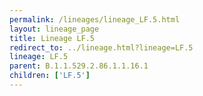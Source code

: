 ```yaml
---
permalink: /lineages/lineage_LF.5.html
layout: lineage_page
title: Lineage LF.5
redirect_to: ../lineage.html?lineage=LF.5
lineage: LF.5
parent: B.1.1.529.2.86.1.1.16.1
children: ['LF.5']
---
```


